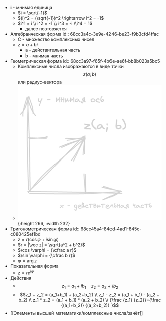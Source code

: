 - **i** - мнимая единица
	- $i = \sqrt{-1}$
	- $(i)^2 = (\sqrt{-1})^2 \rightarrow i^2 = -1$
	- $i^1 = i \\ i^2 = -1 \\ i^3 = -i \\i^4 = 1$
		- далее повторяется
- Алгебраическая форма
  id:: 68cc3a4c-3e9e-4246-be23-f9b3cfd4ffac
	- C - множество комплексных чисел
	- $z = a + bi$
		- a - действительная часть
		- b - мнимая часть
- Геометрическая форма
  id:: 68cc3a97-f65f-4b6e-ae6f-bb8b023a5bc5
	- Комплексные числа изображаются в виде точки $$z(a;b)$$ или радиус-вектора
	- ![image.png](../assets/image_1758215973079_0.png){:height 266, :width 232}
- Тригонометрическая форма
  id:: 68cc45a4-84cd-4ad1-845c-c080425ef1bd
	- $z = r (\cos \varphi + i \sin \varphi)$
	- $r = |\vec z| = \sqrt{a^2 + b^2}$
	- $\cos \varphi = {\cfrac a r}$
	- $\sin \varphi = {\cfrac b r}$
	- $\varphi = \arg z$
- Показательная форма
	- $z = r e^{i \varphi}$
- Действия
	- $$z_1 = a_1+ ib_1 \quad z_2= a_2+ ib_2$$
	- $$z_1 + z_2 = (a_1+b_1) + (a_2+b_2) \\ z_1 - z_2 = (a_1 + b_1) - (a_2 + b_2) 
	  \\ z_1 * z_2 = (a_1 + b_1) * (a_2 + b_2) \\ {\frac {z_1} {z_2}}={\frac {(a_1+b_2)} {(a_2+b_2)} }$$
- [[Элементы высшей математики/комплексные числа/зачёт]]
